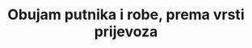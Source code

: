 ﻿---
title: 'Obujam putnika i robe, prema vrsti prijevoza'
permalink: /9-1-2/
sdg_goal: 9
layout: indicator
indicator: 9.1.2
indicator_variable: pass_vol_air
graph: longitudinal
graph_type_description: Line  graph
graph_status_notes: Graphed  FIX  GRAPH  AXIS
variable_description: null
variable_notes: null
un_designated_tier: '1'
un_custodial_agency: 'ICAO,  ITF-OECD  (Partnering  Agencies:  UPU,  UNEP,  UNECE)'
target_id: 9.1
has_metadata: true
rationale_interpretation: >-
  With  the  strong  development  of  national  and  international  e-commerce,  the  quality  of  the  postal  and  parcels  delivery  services  is  becoming  a  major  concern  for  millions  of  enterprises  and  consumers  transacting  online.  It  is  sometimes  considered  as  a  major  hurdle  by  these  market  players  and  one  of  the  challenges  for  trade  facilitation,  particularly  for  micro,  small  and  medium-size  enterprises  interested  in  internationalizing  their  activities.
goal_meta_link: 'http://unstats.un.org/sdgs/files/metadata-compilation/Metadata-Goal-9.pdf'
goal_meta_link_page: 2
indicator_name: 'Obujam putnika i robe, prema vrsti prijevoza'
target: >-
  Razviti kvalitetnu, pouzdanu, održivu i prilagodljivu infrastrukturu, uključujući regionalnu i međugraničnu infrastrukturu, kako bi se podržali ekonomski razvoj i ljudsko blagostanje, s fokusom na jeftinom i jednakom pristupu za sve.
indicator_definition: >-
  Average  parcel  shipping  time/parcel  shipping  time  standards,  by  country,  both  for  domestic  and  international  parcel  services,  and  by  product:  this  is  the  level  of  reliability  of  domestic  or  international  parcel  delivery  serv
source_title: null
source_notes: null
published: true
actual_indicator_available: >-
  Passenger  Data:  Passenger-kilometers  by  mode  in  millions;  Freight  Data  -  Metric  tonnage  of  freight  shipments  by  mode  in  millions.
actual_indicator_available_description: >-
  Passenger  Data:  Number  of  passengers  multiplied  by  number  of  kilometers  traveled;  Freight  Data:  Tonnage  of  total  freight  shipped
method_of_computation: >-
  Passenger  data  -  number  of  passengers  multiplied  by  the  distance  traveled.  Freight  data  -  the  Freight  Analysis  Framework  incorporates  data  from  the  2012  Commodity  Flow  Survey,  Transborder  Freight  Data,  Foreign  Trade  Statistics,  and  a  combination  of  sources  for  individual  sectors  including  agriculture,  energy  extraction,  construction,  and  other  sectors.  Both  passenger  and  freight  data  have  been  converted  to  metric  units.
comments_and_limitations: >-
  Rail  passenger-kilometer  data  are  Amtrak  only.  Commuter  rail,  light  rail  and  subways  are  included  under  transit.  Amtrak  data  are  a  sum  of  the  passenger-kilometer  data  for  the  twelve  months  of  each  calendar  year.  Air  passenger-kilometer  data  are  for  certified  air  carriers  in  domestic  service.
periodicity: Annual  and  monthly  data
time_period: >-
  Passenger  Data:  2000-2015  passenger  data  (other  than  Amtrak  data),  2000-2016  Amtrak  data;  Freight  Data:  2007  and  2012-2015
unit_of_measure: 'Passenger-kilometers,  metric  tonnes'
disaggregation_categories: Mode  of  transportation
disaggregation_geography: >-
  United  States  -  Passenger  data  includes  travel  in  the  United  States.  Freight  data  includes  domestic  shipments  and  the  U.S.  portion  of  foreign  shipments.
date_of_national_source_publication: 'Passenger  -  July  2017,  Freight  -  April  2017'
date_metadata_updated: October  2017
scheduled_update_by_national_source: 'Passenger  -  July  2018,  Freight  -  Not  currently  scheduled'
source_agency_staff_name: Steven  Beningo
source_agency_staff_email: steven.beningo@dot.gov
graph_title: US  Passenger-Kilometers  by  Air  in  Millions  
source_agency_survey_dataset: >-
  Passenger  Data  -  Rail:  BTS  reporting  to  the  International  Transport  Forum  derived  from  Amtrak  monthly  reports.  Other  modes:  as  cited  in  U.S.  Department  of  Transportation,  Bureau  of  Transportation  Statistics,  National  Transportation  Statistics,  table  1-40M,  as  of  October  2017  Freight  Data  -  U.S.  Department  of  Transportation,  Bureau  of  Transportation  Statistics  and  Federal  Highway  Administration,  Freight  Analysis  Framework,  version  4,  as  of  October  2017.
source_url: >-
  Passenger  Data  -  http://www.rita.dot.gov/bts/sites/rita.dot.gov.bts/files/publications/national_transportation_statistics/html/table_01_40_m.html  Freight  Data  -  http://www.rita.dot.gov/bts/sites/rita.dot.gov.bts/files/subject_areas/freight_transportation/faf
international_and_national_references: >-
  Passenger  Data  -  http://www.rita.dot.gov/bts/sites/rita.dot.gov.bts/files/publications/national_transportation_statistics/html/table_01_40_m.html  Freight  Data  -  http://www.rita.dot.gov/bts/sites/rita.dot.gov.bts/files/subject_areas/freight_transportation/faf
---
